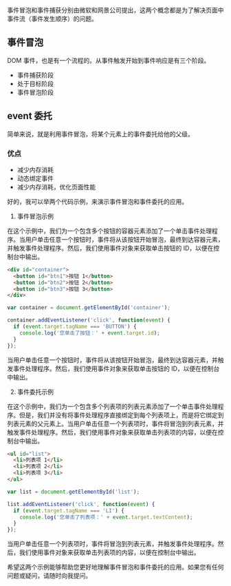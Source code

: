 事件冒泡和事件捕获分别由微软和网景公司提出，这两个概念都是为了解决页面中事件流（事件发生顺序）的问题。

##  事件冒泡

DOM 事件，也是有一个流程的。从事件触发开始到事件响应是有三个阶段。

* 事件捕获阶段
* 处于目标阶段
* 事件冒泡阶段

## event 委托

简单来说，就是利用事件冒泡，将某个元素上的事件委托给他的父级。

### 优点

* 减少内存消耗
* 动态绑定事件
* 减少内存消耗，优化页面性能

好的，我可以举两个代码示例，来演示事件冒泡和事件委托的应用。

1. 事件冒泡示例

在这个示例中，我们为一个包含多个按钮的容器元素添加了一个单击事件处理程序。当用户单击任意一个按钮时，事件将从该按钮开始冒泡，最终到达容器元素，并触发事件处理程序。然后，我们使用事件对象来获取单击按钮的 ID，以便在控制台中输出。

```html
<div id="container">
  <button id="btn1">按钮 1</button>
  <button id="btn2">按钮 2</button>
  <button id="btn3">按钮 3</button>
</div>
```

```javascript
var container = document.getElementById('container');

container.addEventListener('click', function(event) {
  if (event.target.tagName === 'BUTTON') {
    console.log('您单击了按钮：' + event.target.id);
  }
});
```

当用户单击任意一个按钮时，事件将从该按钮开始冒泡，最终到达容器元素，并触发事件处理程序。然后，我们使用事件对象来获取单击按钮的 ID，以便在控制台中输出。

2. 事件委托示例

在这个示例中，我们为一个包含多个列表项的列表元素添加了一个单击事件处理程序。但是，我们并没有将事件处理程序直接绑定到每个列表项上，而是将它绑定到列表元素的父元素上。当用户单击任意一个列表项时，事件将冒泡到列表元素，并触发事件处理程序。然后，我们使用事件对象来获取单击列表项的内容，以便在控制台中输出。

```html
<ul id="list">
  <li>列表项 1</li>
  <li>列表项 2</li>
  <li>列表项 3</li>
</ul>
```

```javascript
var list = document.getElementById('list');

list.addEventListener('click', function(event) {
  if (event.target.tagName === 'LI') {
    console.log('您单击了列表项：' + event.target.textContent);
  }
});
```

当用户单击任意一个列表项时，事件将冒泡到列表元素，并触发事件处理程序。然后，我们使用事件对象来获取单击列表项的内容，以便在控制台中输出。

希望这两个示例能够帮助您更好地理解事件冒泡和事件委托的应用。如果您有任何问题或疑问，请随时向我提问。